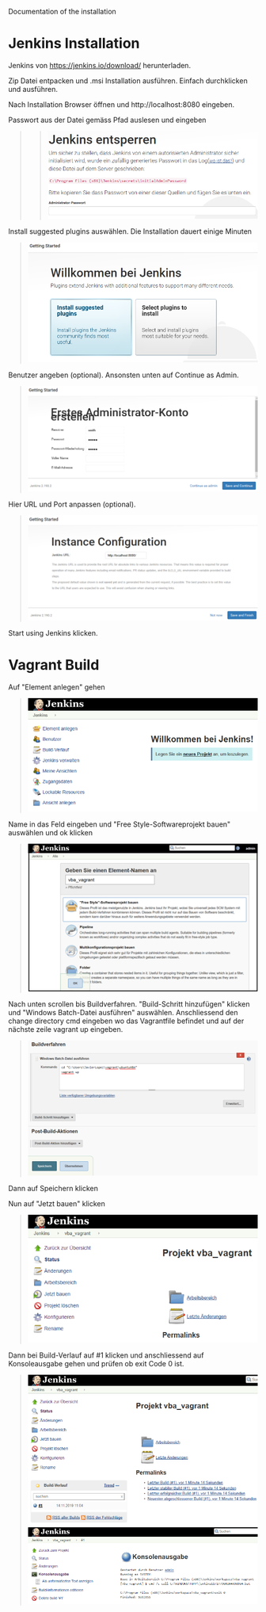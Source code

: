 Documentation of the installation


# Jenkins Installation
Jenkins von https://jenkins.io/download/ herunterladen.

Zip Datei entpacken und .msi Installation ausführen. Einfach durchklicken und ausführen.

Nach Installation Browser öffnen und http://localhost:8080 eingeben.

Passwort aus der Datei gemäss Pfad auslesen und eingeben
>> ![](/images/jenkins_01.png)

Install suggested plugins auswählen. Die Installation dauert einige Minuten
> ![](/images/jenkins_02.png)

Benutzer angeben (optional). Ansonsten unten auf Continue as Admin.
> ![](/images/jenkins_03.png)

Hier URL und Port anpassen (optional).
> ![](/images/jenkins_04.png)

Start using Jenkins klicken.


# Vagrant Build
Auf "Element anlegen" gehen
> ![](/images/jenkins_05.png)

Name in das Feld eingeben und "Free Style-Softwareprojekt bauen" auswählen und ok klicken
> ![](/images/jenkins_06.png)

Nach unten scrollen bis Buildverfahren. "Build-Schritt hinzufügen" klicken und "Windows Batch-Datei ausführen" auswählen.
Anschliessend den change directory cmd eingeben wo das Vagrantfile befindet und auf der nächste zeile vagrant up eingeben.
> ![](/images/jenkins_07.png)

Dann auf Speichern klicken

Nun auf "Jetzt bauen" klicken
> ![](/images/jenkins_08.png)

Dann bei Build-Verlauf auf #1 klicken und anschliessend auf Konsoleausgabe gehen und prüfen ob exit Code 0 ist.
> ![](/images/jenkins_09.png)
> ![](/images/jenkins_10.png)
